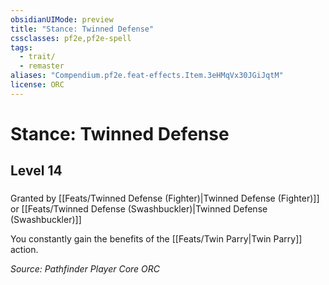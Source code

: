 ```yaml
---
obsidianUIMode: preview
title: "Stance: Twinned Defense"
cssclasses: pf2e,pf2e-spell
tags:
  - trait/
  - remaster
aliases: "Compendium.pf2e.feat-effects.Item.3eHMqVx30JGiJqtM"
license: ORC
---
```

# Stance: Twinned Defense
## Level 14
### 






Granted by [[Feats/Twinned Defense (Fighter)|Twinned Defense (Fighter)]] or [[Feats/Twinned Defense (Swashbuckler)|Twinned Defense (Swashbuckler)]]

You constantly gain the benefits of the [[Feats/Twin Parry|Twin Parry]] action.

*Source: Pathfinder Player Core*
*ORC*